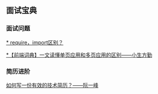 ## 面试宝典

### 面试问题

[* require，import区别？](https://www.zhihu.com/question/56820346)

[*【前端词典】一文读懂单页应用和多页应用的区别——小生方勤](https://juejin.im/post/5cffa35a6fb9a07ec63b0bb0)



### 简历进阶

[如何写一份有效的技术简历？——阮一峰](http://www.ruanyifeng.com/blog/2020/01/technical-resume.html)